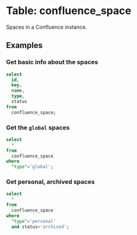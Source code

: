 # Table: confluence_space

Spaces in a Confluence instance.

## Examples

### Get basic info about the spaces

```sql
select
  id,
  key,
  name,
  type,
  status
from
  confluence_space;
```

### Get the `global` spaces

```sql
select
  *
from
  confluence_space
where
  "type"='global';
```

### Get personal, archived spaces

```sql
select
  *
from
  confluence_space
where
  "type"='personal'
  and status='archived';
```
